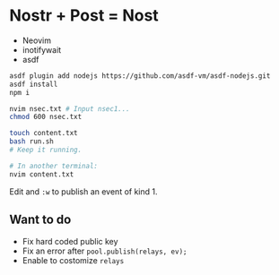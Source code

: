 # Nostr + Post = Nost

- Neovim
- inotifywait
- asdf

```sh
asdf plugin add nodejs https://github.com/asdf-vm/asdf-nodejs.git
asdf install
npm i

nvim nsec.txt # Input nsec1...
chmod 600 nsec.txt

touch content.txt
bash run.sh
# Keep it running.

# In another terminal:
nvim content.txt
```

Edit and `:w` to publish an event of kind 1.

## Want to do

- Fix hard coded public key
- Fix an error after `pool.publish(relays, ev);`
- Enable to costomize `relays`
